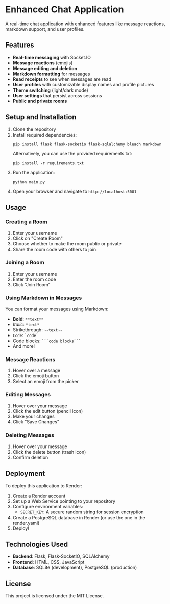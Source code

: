 # Enhanced Chat Application

A real-time chat application with enhanced features like message reactions, markdown support, and user profiles.

## Features

- **Real-time messaging** with Socket.IO
- **Message reactions** (emojis)
- **Message editing and deletion**
- **Markdown formatting** for messages
- **Read receipts** to see when messages are read
- **User profiles** with customizable display names and profile pictures
- **Theme switching** (light/dark mode)
- **User settings** that persist across sessions
- **Public and private rooms**

## Setup and Installation

1. Clone the repository
2. Install required dependencies:
   ```
   pip install flask flask-socketio flask-sqlalchemy bleach markdown
   ```
   Alternatively, you can use the provided requirements.txt:
   ```
   pip install -r requirements.txt
   ```
3. Run the application:
   ```
   python main.py
   ```
4. Open your browser and navigate to `http://localhost:5001`

## Usage

### Creating a Room
1. Enter your username
2. Click on "Create Room"
3. Choose whether to make the room public or private
4. Share the room code with others to join

### Joining a Room
1. Enter your username
2. Enter the room code
3. Click "Join Room"

### Using Markdown in Messages
You can format your messages using Markdown:
- **Bold**: `**text**`
- *Italic*: `*text*`
- ~~Strikethrough~~: `~~text~~`
- `Code`: `` `code` ``
- Code blocks: ` ```code blocks``` `
- And more!

### Message Reactions
1. Hover over a message
2. Click the emoji button
3. Select an emoji from the picker

### Editing Messages
1. Hover over your message
2. Click the edit button (pencil icon)
3. Make your changes
4. Click "Save Changes"

### Deleting Messages
1. Hover over your message
2. Click the delete button (trash icon)
3. Confirm deletion

## Deployment

To deploy this application to Render:

1. Create a Render account
2. Set up a Web Service pointing to your repository
3. Configure environment variables:
   - `SECRET_KEY`: A secure random string for session encryption
4. Create a PostgreSQL database in Render (or use the one in the render.yaml)
5. Deploy!

## Technologies Used

- **Backend**: Flask, Flask-SocketIO, SQLAlchemy
- **Frontend**: HTML, CSS, JavaScript
- **Database**: SQLite (development), PostgreSQL (production)

## License

This project is licensed under the MIT License.
